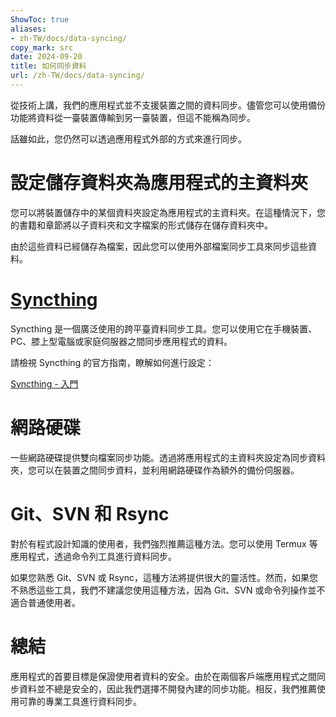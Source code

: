 ```yaml
---
ShowToc: true
aliases:
- zh-TW/docs/data-syncing/
copy_mark: src
date: 2024-09-20
title: 如何同步資料
url: /zh-TW/docs/data-syncing/
---
```


從技術上講，我們的應用程式並不支援裝置之間的資料同步。儘管您可以使用備份功能將資料從一臺裝置傳輸到另一臺裝置，但這不能稱為同步。

話雖如此，您仍然可以透過應用程式外部的方式來進行同步。

# 設定儲存資料夾為應用程式的主資料夾

您可以將裝置儲存中的某個資料夾設定為應用程式的主資料夾。在這種情況下，您的書籍和章節將以子資料夾和文字檔案的形式儲存在儲存資料夾中。

由於這些資料已經儲存為檔案，因此您可以使用外部檔案同步工具來同步這些資料。

# [Syncthing](https://play.google.com/store/apps/details?id=com.nutomic.syncthingandroid)

Syncthing 是一個廣泛使用的跨平臺資料同步工具。您可以使用它在手機裝置、PC、膝上型電腦或家庭伺服器之間同步應用程式的資料。

請檢視 Syncthing 的官方指南，瞭解如何進行設定：

[Syncthing - 入門](https://docs.syncthing.net/intro/getting-started.html#getting-started)

# 網路硬碟

一些網路硬碟提供雙向檔案同步功能。透過將應用程式的主資料夾設定為同步資料夾，您可以在裝置之間同步資料，並利用網路硬碟作為額外的備份伺服器。

# Git、SVN 和 Rsync

對於有程式設計知識的使用者，我們強烈推薦這種方法。您可以使用 Termux 等應用程式，透過命令列工具進行資料同步。

如果您熟悉 Git、SVN 或 Rsync，這種方法將提供很大的靈活性。然而，如果您不熟悉這些工具，我們不建議您使用這種方法，因為 Git、SVN 或命令列操作並不適合普通使用者。

# 總結

應用程式的首要目標是保證使用者資料的安全。由於在兩個客戶端應用程式之間同步資料並不總是安全的，因此我們選擇不開發內建的同步功能。相反，我們推薦使用可靠的專業工具進行資料同步。
